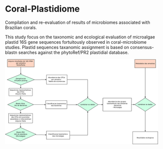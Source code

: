 # Coral-Plastidiome

Compilation and re-evaluation of results of microbiomes associated with Brazilian corals. 

This study focus on the taxonomic and ecological evaluation of microalgae plastid 16S gene sequences fortuitously observed in coral-microbiome studies. Plastid sequences taxanomic assignment is based on consensus-blastn searches against the phytoRef/PR2 plastidial database.



<p align="center">
<img src="fluxoxograma_geral.33.png" width="700" alt="hi" class="inline"/>
</p>
